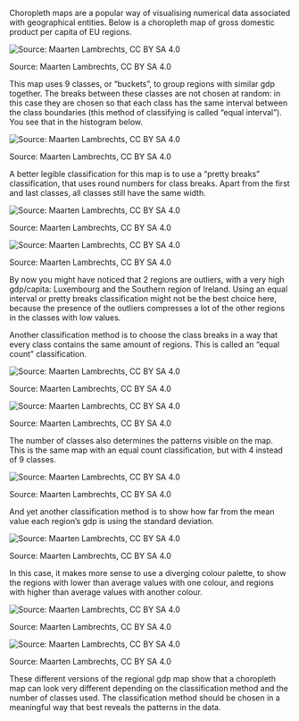Choropleth maps are a popular way of visualising numerical data associated with geographical entities. Below is a choropleth map of gross domestic product per capita of EU regions.

![Source: Maarten Lambrechts, CC BY SA 4.0](Pitfalls%20in%20mapping%20d062d31d59714b4183eff65fe1492566/gdp-map-equalinterval-9.png)

Source: Maarten Lambrechts, CC BY SA 4.0

This map uses 9 classes, or “buckets”, to group regions with similar gdp together. The breaks between these classes are not chosen at random: in this case they are chosen so that each class has the same interval between the class boundaries (this method of classifying is called “equal interval”). You see that in the histogram below.

![Source: Maarten Lambrechts, CC BY SA 4.0](Pitfalls%20in%20mapping%20d062d31d59714b4183eff65fe1492566/equalinterval-histogram.png)

Source: Maarten Lambrechts, CC BY SA 4.0

A better legible classification for this map is to use a “pretty breaks” classification, that uses round numbers for class breaks. Apart from the first and last classes, all classes still have the same width.

![Source: Maarten Lambrechts, CC BY SA 4.0](Pitfalls%20in%20mapping%20d062d31d59714b4183eff65fe1492566/gdp-map-prettybreaks-9.png)

Source: Maarten Lambrechts, CC BY SA 4.0

![Source: Maarten Lambrechts, CC BY SA 4.0](Pitfalls%20in%20mapping%20d062d31d59714b4183eff65fe1492566/prettybreaks-histogram.png)

Source: Maarten Lambrechts, CC BY SA 4.0

By now you might have noticed that 2 regions are outliers, with a very high gdp/capita: Luxembourg and the Southern region of Ireland. Using an equal interval or pretty breaks classification might not be the best choice here, because the presence of the outliers compresses a lot of the other regions in the classes with low values. 

Another classification method is to choose the class breaks in a way that every class contains the same amount of regions. This is called an “equal count” classification.

![Source: Maarten Lambrechts, CC BY SA 4.0](Pitfalls%20in%20mapping%20d062d31d59714b4183eff65fe1492566/gdp-map-equal-count-9.png)

Source: Maarten Lambrechts, CC BY SA 4.0

![Source: Maarten Lambrechts, CC BY SA 4.0](Pitfalls%20in%20mapping%20d062d31d59714b4183eff65fe1492566/equalcount-histogram.png)

Source: Maarten Lambrechts, CC BY SA 4.0

The number of classes also determines the patterns visible on the map. This is the same map with an equal count classification, but with 4 instead of 9 classes.

![Source: Maarten Lambrechts, CC BY SA 4.0](Pitfalls%20in%20mapping%20d062d31d59714b4183eff65fe1492566/gdp-map-equalcount-4.png)

Source: Maarten Lambrechts, CC BY SA 4.0

And yet another classification method is to show how far from the mean value each region’s gdp is using the standard deviation.

![Source: Maarten Lambrechts, CC BY SA 4.0](Pitfalls%20in%20mapping%20d062d31d59714b4183eff65fe1492566/gdp-map-standarddeviation.png)

Source: Maarten Lambrechts, CC BY SA 4.0

In this case, it makes more sense to use a diverging colour palette, to show the regions with lower than average values with one colour, and regions with higher than average values with another colour.

![Source: Maarten Lambrechts, CC BY SA 4.0](Pitfalls%20in%20mapping%20d062d31d59714b4183eff65fe1492566/gdp-map-standarddeviation-diverging.png)

Source: Maarten Lambrechts, CC BY SA 4.0

![Source: Maarten Lambrechts, CC BY SA 4.0](Pitfalls%20in%20mapping%20d062d31d59714b4183eff65fe1492566/standarddeviation-histogram.png)

Source: Maarten Lambrechts, CC BY SA 4.0

These different versions of the regional gdp map show that a choropleth map can look very different depending on the classification method and the number of classes used. The classification method should be chosen in a meaningful way that best reveals the patterns in the data.